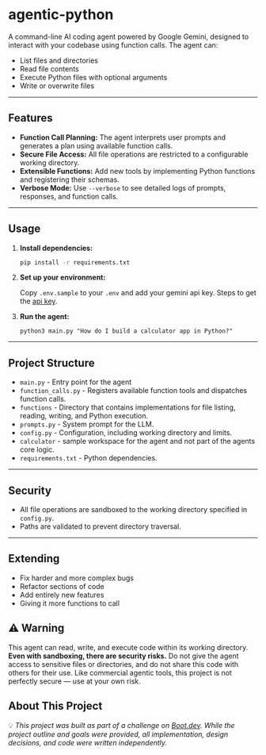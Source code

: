 # agentic-python

A command-line AI coding agent powered by Google Gemini, designed to interact with your codebase using function calls. The agent can:

- List files and directories
- Read file contents
- Execute Python files with optional arguments
- Write or overwrite files

---

## Features

- **Function Call Planning:** The agent interprets user prompts and generates a plan using available function calls.
- **Secure File Access:** All file operations are restricted to a configurable working directory.
- **Extensible Functions:** Add new tools by implementing Python functions and registering their schemas.
- **Verbose Mode:** Use `--verbose` to see detailed logs of prompts, responses, and function calls.

---

## Usage

1. **Install dependencies:**
   ```sh
   pip install -r requirements.txt
   ```
2. **Set up your environment:**
   
   Copy `.env.sample` to your `.env` and add your gemini api key. Steps to get the [api key](https://ai.google.dev/gemini-api/docs/api-key).

3. **Run the agent:**
   ```
   python3 main.py "How do I build a calculator app in Python?"
   ```

---

## Project Structure

- `main.py` - Entry point for the agent
- `function_calls.py` - Registers available function tools and dispatches function calls.
- `functions` - Directory that contains implementations for file listing, reading, writing, and Python execution.
- `prompts.py` - System prompt for the LLM.
- `config.py` - Configuration, including working directory and limits.
- `calculator` - sample workspace for the agent and not part of the agents core logic.
- `requirements.txt` - Python dependencies.

---

## Security

- All file operations are sandboxed to the working directory specified in `config.py`.
- Paths are validated to prevent directory traversal.

---

## Extending

- Fix harder and more complex bugs
- Refactor sections of code
- Add entirely new features
- Giving it more functions to call

## ⚠️ Warning

This agent can read, write, and execute code within its working directory. **Even with sandboxing, there are security risks.** Do not give the agent access to sensitive files or directories, and do not share this code with others for their use. Like commercial agentic tools, this project is not perfectly secure — use at your own risk.

## About This Project

💡 _This project was built as part of a challenge on [Boot.dev](https://boot.dev). While the project outline and goals were provided, all implementation, design decisions, and code were written independently._
